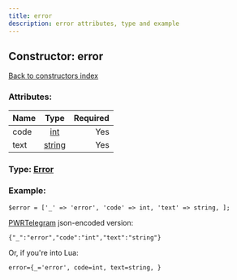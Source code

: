 ```yaml
---
title: error
description: error attributes, type and example
---
```

## Constructor: error  
[Back to constructors index](index.md)



### Attributes:

| Name     |    Type       | Required |
|----------|:-------------:|---------:|
|code|[int](../types/int.md) | Yes|
|text|[string](../types/string.md) | Yes|



### Type: [Error](../types/Error.md)


### Example:

```
$error = ['_' => 'error', 'code' => int, 'text' => string, ];
```  

[PWRTelegram](https://pwrtelegram.xyz) json-encoded version:

```
{"_":"error","code":"int","text":"string"}
```


Or, if you're into Lua:  


```
error={_='error', code=int, text=string, }

```


